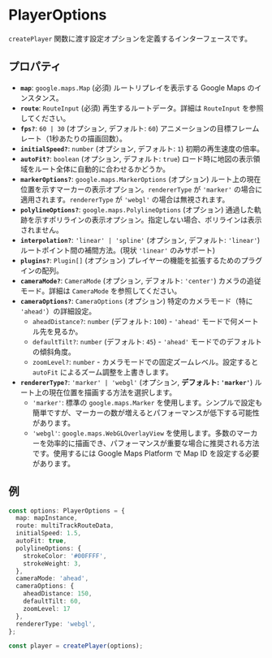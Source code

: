 # PlayerOptions

`createPlayer` 関数に渡す設定オプションを定義するインターフェースです。

## プロパティ

*   **`map`**: `google.maps.Map` (必須)
    ルートリプレイを表示する Google Maps のインスタンス。
*   **`route`**: `RouteInput` (必須)
    再生するルートデータ。詳細は `RouteInput` を参照してください。
*   **`fps?`**: `60 | 30` (オプション, デフォルト: `60`)
    アニメーションの目標フレームレート（1秒あたりの描画回数）。
*   **`initialSpeed?`**: `number` (オプション, デフォルト: `1`)
    初期の再生速度の倍率。
*   **`autoFit?`**: `boolean` (オプション, デフォルト: `true`)
    ロード時に地図の表示領域をルート全体に自動的に合わせるかどうか。
*   **`markerOptions?`**: `google.maps.MarkerOptions` (オプション)
    ルート上の現在位置を示すマーカーの表示オプション。`rendererType` が `'marker'` の場合に適用されます。`rendererType` が `'webgl'` の場合は無視されます。
*   **`polylineOptions?`**: `google.maps.PolylineOptions` (オプション)
    通過した軌跡を示すポリラインの表示オプション。指定しない場合、ポリラインは表示されません。
*   **`interpolation?`**: `'linear' | 'spline'` (オプション, デフォルト: `'linear'`)
    ルートポイント間の補間方法。(現状 `'linear'` のみサポート)
*   **`plugins?`**: `Plugin[]` (オプション)
    プレイヤーの機能を拡張するためのプラグインの配列。
*   **`cameraMode?`**: `CameraMode` (オプション, デフォルト: `'center'`)
    カメラの追従モード。詳細は `CameraMode` を参照してください。
*   **`cameraOptions?`**: `CameraOptions` (オプション)
    特定のカメラモード（特に `'ahead'`）の詳細設定。
    *   `aheadDistance?`: `number` (デフォルト: `100`) - `'ahead'` モードで何メートル先を見るか。
    *   `defaultTilt?`: `number` (デフォルト: `45`) - `'ahead'` モードでのデフォルトの傾斜角度。
    *   `zoomLevel?`: `number` - カメラモードでの固定ズームレベル。設定すると `autoFit` によるズーム調整を上書きします。
*   **`rendererType?`**: `'marker' | 'webgl'` (オプション, **デフォルト: `'marker'`**)
    ルート上の現在位置を描画する方法を選択します。
    *   `'marker'`: 標準の `google.maps.Marker` を使用します。シンプルで設定も簡単ですが、マーカーの数が増えるとパフォーマンスが低下する可能性があります。
    *   `'webgl'`: `google.maps.WebGLOverlayView` を使用します。多数のマーカーを効率的に描画でき、パフォーマンスが重要な場合に推奨される方法です。使用するには Google Maps Platform で Map ID を設定する必要があります。

## 例

```typescript
const options: PlayerOptions = {
  map: mapInstance,
  route: multiTrackRouteData,
  initialSpeed: 1.5,
  autoFit: true,
  polylineOptions: {
    strokeColor: '#00FFFF',
    strokeWeight: 3,
  },
  cameraMode: 'ahead',
  cameraOptions: {
    aheadDistance: 150,
    defaultTilt: 60,
    zoomLevel: 17
  },
  rendererType: 'webgl',
};

const player = createPlayer(options);
``` 